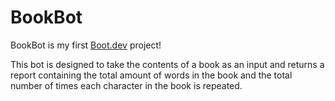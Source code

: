 # BookBot

BookBot is my first [Boot.dev](https://www.boot.dev) project!

This bot is designed to take the contents of a book as an input and returns a report containing the total amount of words in the book and the total number of times each character in the book is repeated.
